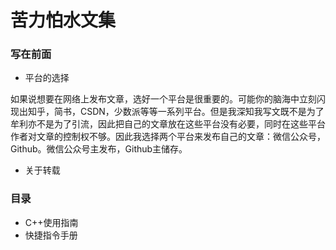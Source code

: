 # 苦力怕水文集

### 写在前面

- 平台的选择

如果说想要在网络上发布文章，选好一个平台是很重要的。可能你的脑海中立刻闪现出知乎，简书，CSDN，少数派等等一系列平台。但是我深知我写文既不是为了牟利亦不是为了引流，因此把自己的文章放在这些平台没有必要，同时在这些平台作者对文章的控制权不够。因此我选择两个平台来发布自己的文章：微信公众号，Github。微信公众号主发布，Github主储存。

- 关于转载



### 目录

- C++使用指南
- 快捷指令手册



